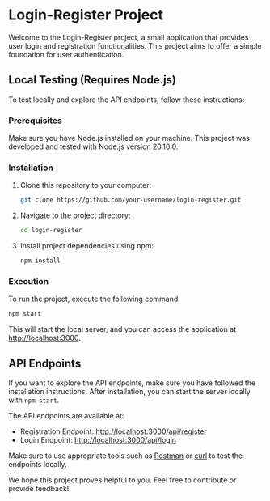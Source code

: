 # Login-Register Project

Welcome to the Login-Register project, a small application that provides user login and registration functionalities. This project aims to offer a simple foundation for user authentication.

## Local Testing (Requires Node.js)

To test locally and explore the API endpoints, follow these instructions:

### Prerequisites

Make sure you have Node.js installed on your machine. This project was developed and tested with Node.js version 20.10.0.

### Installation

1. Clone this repository to your computer:

    ```bash
    git clone https://github.com/your-username/login-register.git
    ```

2. Navigate to the project directory:

    ```bash
    cd login-register
    ```

3. Install project dependencies using npm:

    ```bash
    npm install
    ```

### Execution

To run the project, execute the following command:

```bash
npm start
```

This will start the local server, and you can access the application at [http://localhost:3000](http://localhost:3000).

## API Endpoints

If you want to explore the API endpoints, make sure you have followed the installation instructions. After installation, you can start the server locally with `npm start`.

The API endpoints are available at:

- Registration Endpoint: [http://localhost:3000/api/register](http://localhost:3000/api/register)
- Login Endpoint: [http://localhost:3000/api/login](http://localhost:3000/api/login)

Make sure to use appropriate tools such as [Postman](https://www.postman.com/) or [curl](https://curl.se/) to test the endpoints locally.

We hope this project proves helpful to you. Feel free to contribute or provide feedback!
